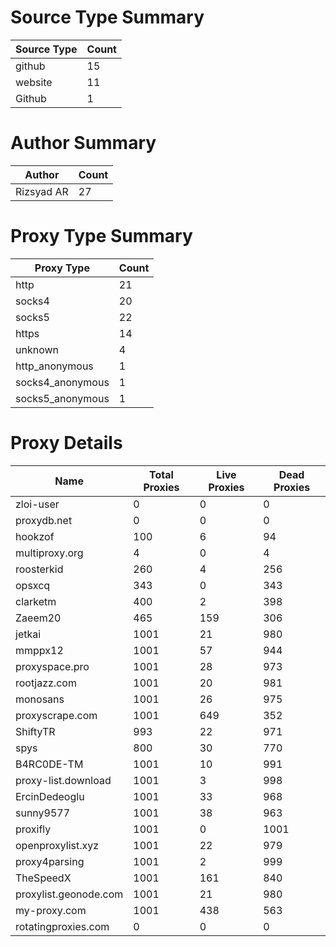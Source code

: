 # Source Type Summary

| Source Type | Count |
|-------------|-------|
| github | 15 |
| website | 11 |
| Github | 1 |


# Author Summary

| Author | Count |
|--------|-------|
| Rizsyad AR | 27 |


# Proxy Type Summary

| Proxy Type | Count |
|------------|-------|
| http | 21 |
| socks4 | 20 |
| socks5 | 22 |
| https | 14 |
| unknown | 4 |
| http_anonymous | 1 |
| socks4_anonymous | 1 |
| socks5_anonymous | 1 |


# Proxy Details

| Name | Total Proxies | Live Proxies | Dead Proxies |
|------|---------------|--------------|---------------|
| zloi-user | 0 | 0 | 0 |
| proxydb.net | 0 | 0 | 0 |
| hookzof | 100 | 6 | 94 |
| multiproxy.org | 4 | 0 | 4 |
| roosterkid | 260 | 4 | 256 |
| opsxcq | 343 | 0 | 343 |
| clarketm | 400 | 2 | 398 |
| Zaeem20 | 465 | 159 | 306 |
| jetkai | 1001 | 21 | 980 |
| mmppx12 | 1001 | 57 | 944 |
| proxyspace.pro | 1001 | 28 | 973 |
| rootjazz.com | 1001 | 20 | 981 |
| monosans | 1001 | 26 | 975 |
| proxyscrape.com | 1001 | 649 | 352 |
| ShiftyTR | 993 | 22 | 971 |
| spys | 800 | 30 | 770 |
| B4RC0DE-TM | 1001 | 10 | 991 |
| proxy-list.download | 1001 | 3 | 998 |
| ErcinDedeoglu | 1001 | 33 | 968 |
| sunny9577 | 1001 | 38 | 963 |
| proxifly | 1001 | 0 | 1001 |
| openproxylist.xyz | 1001 | 22 | 979 |
| proxy4parsing | 1001 | 2 | 999 |
| TheSpeedX | 1001 | 161 | 840 |
| proxylist.geonode.com | 1001 | 21 | 980 |
| my-proxy.com | 1001 | 438 | 563 |
| rotatingproxies.com | 0 | 0 | 0 |
